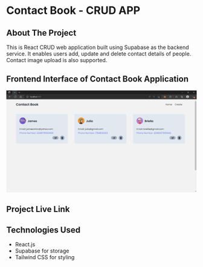 # Contact Book - CRUD APP

## About The Project 

This is React CRUD web application built using Supabase as the backend service. It enables users add, update and delete contact details of people. Contact image upload is also supported.



## Frontend Interface of Contact Book Application
![Contact UI](contact.png) 


## Project Live Link




## Technologies Used

- React.js
- Supabase for storage
- Tailwind CSS for styling


